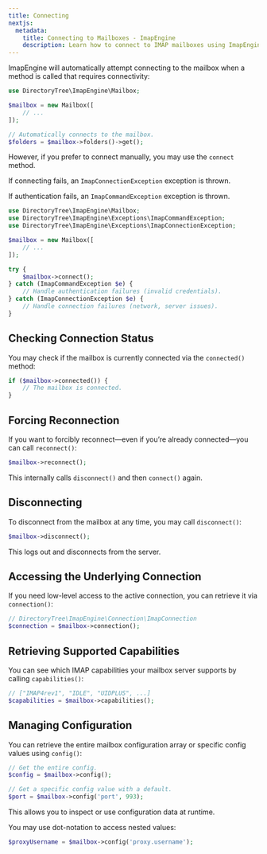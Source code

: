 ```yaml
---
title: Connecting
nextjs:
  metadata:
    title: Connecting to Mailboxes - ImapEngine
    description: Learn how to connect to IMAP mailboxes using ImapEngine
---
```


ImapEngine will automatically attempt connecting to the mailbox when a method is called that requires connectivity:

```php
use DirectoryTree\ImapEngine\Mailbox;

$mailbox = new Mailbox([
    // ...
]);

// Automatically connects to the mailbox.
$folders = $mailbox->folders()->get();
```

However, if you prefer to connect manually, you may use the `connect` method.

If connecting fails, an `ImapConnectionException` exception is thrown.

If authentication fails, an `ImapCommandException` exception is thrown.

```php
use DirectoryTree\ImapEngine\Mailbox;
use DirectoryTree\ImapEngine\Exceptions\ImapCommandException;
use DirectoryTree\ImapEngine\Exceptions\ImapConnectionException;

$mailbox = new Mailbox([
    // ...
]);

try {
    $mailbox->connect();
} catch (ImapCommandException $e) {
    // Handle authentication failures (invalid credentials).
} catch (ImapConnectionException $e) {
    // Handle connection failures (network, server issues).
}
```

## Checking Connection Status

You may check if the mailbox is currently connected via the `connected()` method:

```php
if ($mailbox->connected()) {
    // The mailbox is connected.
}
```

## Forcing Reconnection
If you want to forcibly reconnect—even if you’re already connected—you can call `reconnect()`:

```php
$mailbox->reconnect();
```

This internally calls `disconnect()` and then `connect()` again.

## Disconnecting
To disconnect from the mailbox at any time, you may call `disconnect()`:

```php
$mailbox->disconnect();
```

This logs out and disconnects from the server.

## Accessing the Underlying Connection

If you need low-level access to the active connection, you can retrieve it via `connection()`:

```php
// DirectoryTree\ImapEngine\Connection\ImapConnection
$connection = $mailbox->connection();
```

## Retrieving Supported Capabilities

You can see which IMAP capabilities your mailbox server supports by calling `capabilities()`:

```php
// ["IMAP4rev1", "IDLE", "UIDPLUS", ...]
$capabilities = $mailbox->capabilities();
```

## Managing Configuration
You can retrieve the entire mailbox configuration array or specific config values using `config()`:

```php
// Get the entire config.
$config = $mailbox->config();

// Get a specific config value with a default.
$port = $mailbox->config('port', 993);
```

This allows you to inspect or use configuration data at runtime.

You may use dot-notation to access nested values:

```php
$proxyUsername = $mailbox->config('proxy.username');
```
